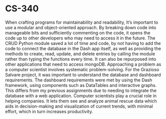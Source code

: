 # CS-340


When crafting programs for maintainability and readability, It’s important to use a modular and object-oriented approach. By breaking down code into manageable bits and sufficiently commenting on the code, it opens the code up to other developers who may need to access it in the future. The CRUD Python module saved a lot of time and code, by not having to add the code to connect the database in the Dash app itself, as well as providing the methods to create, read, update, and delete entries by calling the module rather than typing the functions every time. It can also be repurposed into other applications that need to access mongoDB.
Approaching a problem as a computer scientist involves systematic problem-solving. For the Grazioso Salvare project, it was important to understand the database and dashboard requirements. The dashboard requirements were met by using the Dash framework, using components such as DataTables and interactive graphs. This differs from my previous assignments due to needing to integrate the database with a web application.
Computer scientists play a crucial role in helping companies. It lets them see and analyze animal rescue data which aids in decision-making and visualization of current trends, with minimal effort, which in turn increases productivity.

